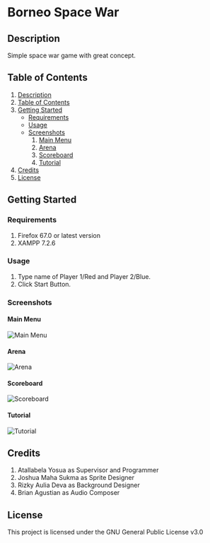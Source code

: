 # Borneo Space War

## Description

Simple space war game with great concept.

## Table of Contents

1. [Description](#description)
2. [Table of Contents](#table-of-contents)
3. [Getting Started](#getting-started)
   - [Requirements](#requirements)
   - [Usage](#usage)
   - [Screenshots](#screenshots)
     1. [Main Menu](#main-menu)
     2. [Arena](#arena)
     3. [Scoreboard](#scoreboard)
     4. [Tutorial](#tutorial)
4. [Credits](#credits)
5. [License](#license)

## Getting Started

### Requirements

1. Firefox 67.0 or latest version
2. XAMPP 7.2.6

### Usage

1. Type name of Player 1/Red and Player 2/Blue.
2. Click Start Button.

### Screenshots

#### Main Menu

![Main Menu](https://borneodreamspacelaboratory.files.wordpress.com/2019/05/1.png)

#### Arena

![Arena](https://borneodreamspacelaboratory.files.wordpress.com/2019/05/2.png)

#### Scoreboard

![Scoreboard](https://borneodreamspacelaboratory.files.wordpress.com/2019/05/3.png)

#### Tutorial

![Tutorial](https://borneodreamspacelaboratory.files.wordpress.com/2019/05/4.png)

## Credits

1. Atallabela Yosua as Supervisor and Programmer
2. Joshua Maha Sukma as Sprite Designer
3. Rizky Aulia Deva as Background Designer
4. Brian Agustian as Audio Composer

## License

This project is licensed under the GNU General Public License v3.0
